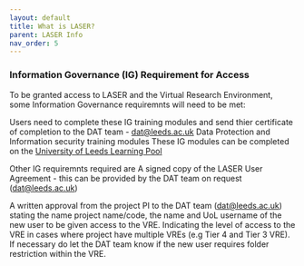 ```yaml
---
layout: default
title: What is LASER?
parent: LASER Info
nav_order: 5
---
```


### Information Governance (IG) Requirement for Access
To be granted access to LASER and the Virtual Research Environment, some Information Governance requiremnts will need to be met:

Users need to complete these IG training modules and send thier certificate of completion to the DAT team - dat@leeds.ac.uk
Data Protection and 
Information security training modules 
These IG modules can be completed on the [University of Leeds Learning Pool](https://leeds.learningpool.com/totara/dashboard/)

Other IG requiremnts required are
A signed copy of the LASER User Agreement - this can be provided by the DAT team on request (dat@leeds.ac.uk)

A written approval from the project PI to the DAT team (dat@leeds.ac.uk) stating the name project name/code, the name and UoL username of the new user to be given access to the VRE.
Indicating the level of access to the VRE in cases where project have multiple VREs (e.g Tier 4 and Tier 3 VRE). If necessary do let the DAT team know if the new user requires folder restriction within the VRE.


